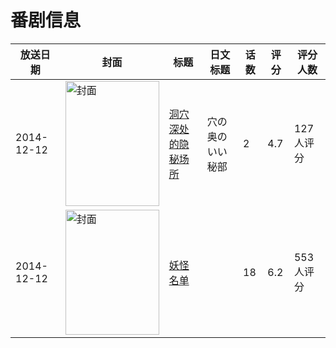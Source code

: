# 番剧信息

|放送日期|封面|标题|日文标题|话数|评分|评分人数|
|---|---|---|---|---|---|---|
|2014-12-12|<img src="https://bangumi.tv/img/no_icon_subject.png" alt="封面" style="width:150px;height:200px;object-fit:cover;">|[洞穴深处的隐秘场所](https://bangumi.tv/subject/121882)|穴の奥のいい秘部|2|4.7|127人评分|
|2014-12-12|<img src="https://lain.bgm.tv/pic/cover/c/a7/11/116045_5u9Mg.jpg" alt="封面" style="width:150px;height:200px;object-fit:cover;">|[妖怪名单](https://bangumi.tv/subject/116045)||18|6.2|553人评分|
